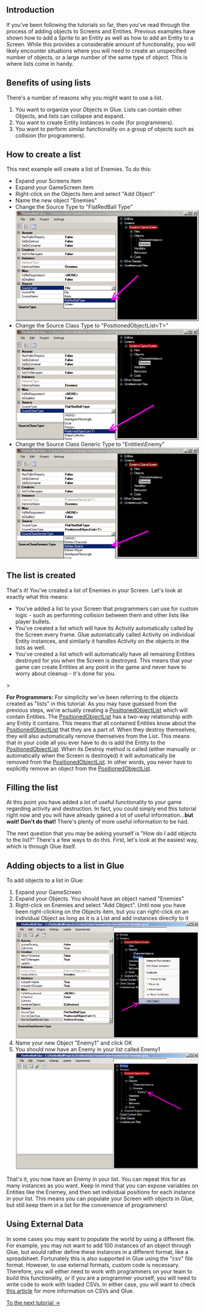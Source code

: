## Introduction

If you've been following the tutorials so far, then you've read through the process of adding objects to Screens and Entities. Previous examples have shown how to add a Sprite to an Entity as well as how to add an Entity to a Screen. While this provides a considerable amount of functionality, you will likely encounter situations where you will need to create an unspecified number of objects, or a large number of the same type of object. This is where lists come in handy.

## Benefits of using lists

There's a number of reasons why you might want to use a list.

1.  You want to organize your Objects in Glue. Lists can contain other Objects, and lists can collapse and expand.
2.  You want to create Entity instances in code (for programmers).
3.  You want to perform similar functionality on a group of objects such as collision (for programmers).

## How to create a list

This next example will create a list of Enemies. To do this:

-   Expand your Screens item
-   Expand your GameScreen item
-   Right-click on the Objects item and select "Add Object"
-   Name the new object "Enemies"
-   Change the Source Type to "FlatRedBall Type"![GlueSourceTypeFlatRedBallType.png](/media/migrated_media-GlueSourceTypeFlatRedBallType.png)
-   Change the Source Class Type to "PositionedObjectList\<T\>"![GlueSourceClassTypePOList.png](/media/migrated_media-GlueSourceClassTypePOList.png)
-   Change the Source Class Generic Type to "Entities\Enemy"![GlueSourceClassGenericTypeEntity.png](/media/migrated_media-GlueSourceClassGenericTypeEntity.png)

## The list is created

That's it! You've created a list of Enemies in your Screen. Let's look at exactly what this means:

-   You've added a list to your Screen that programmers can use for custom logic - such as performing collision between them and other lists like player bullets.
-   You've created a list which will have its Activity automatically called by the Screen every frame. Glue automatically called Activity on individual Entity instances, and similarly it handles Activity on the objects in the lists as well.
-   You've created a list which will automatically have all remaining Entities destroyed for you when the Screen is destroyed. This means that your game can create Entities at any point in the game and never have to worry about cleanup - it's done for you.

\>

**For Programmers:** For simplicity we've been referring to the objects created as "lists" in this tutorial. As you may have guessed from the previous steps, we're actually creating a [PositionedObjectList](/frb/docs/index.php?title=FlatRedBall.Math.PositionedObjectList.md "FlatRedBall.Math.PositionedObjectList") which will contain Entities. The [PositionedObjectList](/frb/docs/index.php?title=FlatRedBall.Math.PositionedObjectList.md "FlatRedBall.Math.PositionedObjectList") has a two-way relationship with any Entity it contains. This means that all contained Entities know about the [PositionedObjectList](/frb/docs/index.php?title=FlatRedBall.Math.PositionedObjectList.md "FlatRedBall.Math.PositionedObjectList") that they are a part of. When they destroy themselves, they will also automatically remove themselves from the List. This means that in your code all you ever have to do is add the Entity to the [PositionedObjectList](/frb/docs/index.php?title=FlatRedBall.Math.PositionedObjectList.md "FlatRedBall.Math.PositionedObjectList"). When its Destroy method is called (either manually or automatically when the Screen is destroyed) it will automatically be removed from the [PositionedObjectList](/frb/docs/index.php?title=FlatRedBall.Math.PositionedObjectList.md "FlatRedBall.Math.PositionedObjectList"). In other words, you never have to explicitly remove an object from the [PositionedObjectList](/frb/docs/index.php?title=FlatRedBall.Math.PositionedObjectList.md "FlatRedBall.Math.PositionedObjectList").

## Filling the list

At this point you have added a lot of useful functionality to your game regarding activity and destruction. In fact, you could simply end this tutorial right now and you will have already gained a lot of useful information...**but wait! Don't do that!** There's plenty of more useful information to be had.

The next question that you may be asking yourself is "How do I add objects to the list?" There's a few ways to do this. First, let's look at the easiest way, which is through Glue itself.

## Adding objects to a list in Glue

To add objects to a list in Glue:

1.  Expand your GameScreen
2.  Expand your Objects. You should have an object named "Enemies"
3.  Right-click on Enemies and select "Add Object". Until now you have been right-clicking on the Objects item, but you can right-click on an individual Object as long as it is a List and add instances directly to it![AddObjectToAList.png](/media/migrated_media-AddObjectToAList.png)
4.  Name your new Object "Enemy1" and click OK
5.  You should now have an Enemy in your list called Enemy1![EnemyInList.png](/media/migrated_media-EnemyInList.png)

That's it, you now have an Enemy in your list. You can repeat this for as many instances as you want. Keep in mind that you can expose variables on Entities like the Enemey, and then set individual positions for each instance in your list. This means you can populate your Screen with objects in Glue, but still keep them in a list for the convenience of programmers!

## Using External Data

In some cases you may want to populate the world by using a different file. For example, you may not want to add 100 instances of an object through Glue, but would rather define these instances in a different format, like a spreadsheet. Fortunately this is also supported in Glue using the "csv" file format. However, to use external formats, custom code is necessary. Therefore, you will either need to work with programmers on your team to build this functionality, or if you are a programmer yourself, you will need to write code to work with loaded CSVs. In either case, you will want to check [this article](/frb/docs/index.php?title=Glue:Tutorials:Using_CSVs.md "Glue:Tutorials:Using CSVs") for more information on CSVs and Glue.

[To the next tutorial -\>](/frb/docs/index.php?title=Glue:Tutorials:Using_Animation_Chains.md "Glue:Tutorials:Using Animation Chains")
